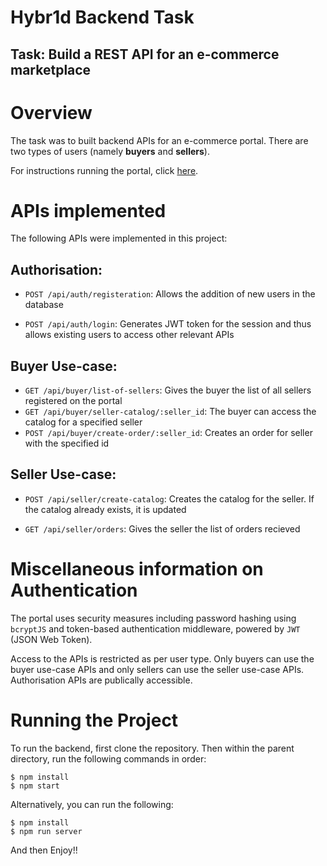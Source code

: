 # Hybr1d Backend Task
## Task: Build a REST API for an e-commerce marketplace

# Overview
The task was to built backend APIs for an e-commerce portal. There are two types of users (namely **buyers** and **sellers**). 

For instructions running the portal, click [here](#Running-the-Project).

# APIs implemented
The following APIs were implemented in this project:

## Authorisation:
* `POST /api/auth/registeration`: Allows the addition of new users in the database

* `POST /api/auth/login`: Generates JWT token for the session and thus allows existing users to access other relevant APIs

## Buyer Use-case:
* `GET /api/buyer/list-of-sellers`: Gives the buyer the list of all sellers registered on the portal
* `GET /api/buyer/seller-catalog/:seller_id`: The buyer can access the catalog for a specified seller
* `POST /api/buyer/create-order/:seller_id`: Creates an order for seller with the specified id

## Seller Use-case:
* `POST /api/seller/create-catalog`:
Creates the catalog for the seller. If the catalog already exists, it is updated

* `GET /api/seller/orders`: Gives the seller the list of orders recieved

# Miscellaneous information on Authentication
The portal uses security measures including password hashing using `bcryptJS` and token-based authentication middleware, powered by `JWT` (JSON Web Token).

Access to the APIs is restricted as per user type. Only buyers can use the buyer use-case APIs and only sellers can use the seller use-case APIs. Authorisation APIs are publically accessible.

# Running the Project
To run the backend, first clone the repository. Then within the parent directory, run the following commands in order:

```
$ npm install
$ npm start
```

Alternatively, you can run the following:
```
$ npm install
$ npm run server
```

And then Enjoy!!
